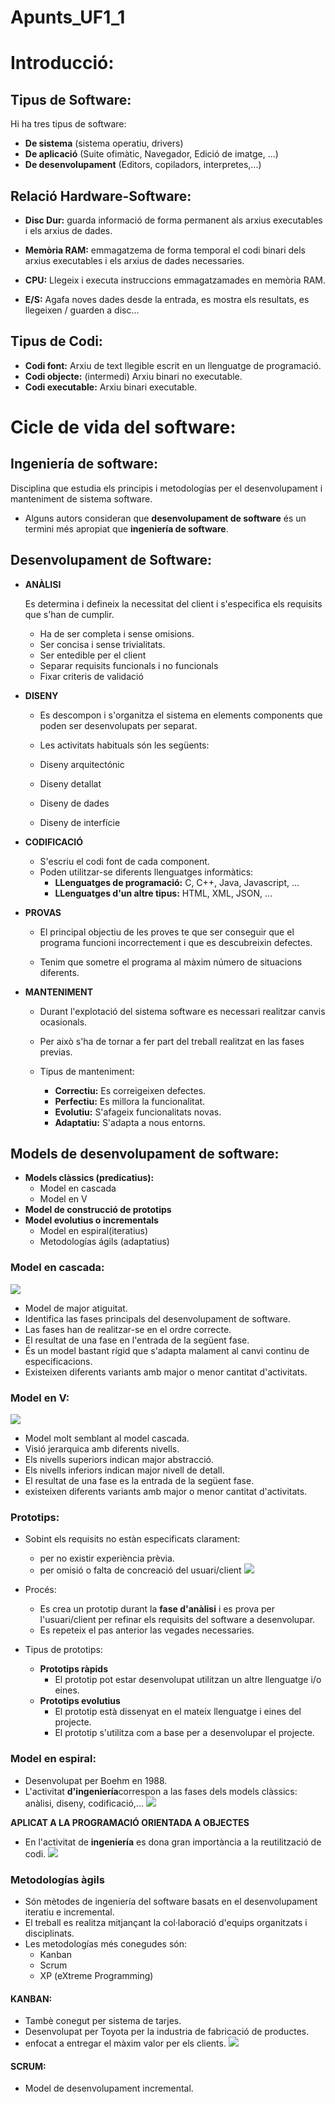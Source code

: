 # Apunts_UF1_1

# Introducció:

## Tipus de Software:

Hi ha tres tipus de software:

- **De sistema** (sistema operatiu, drivers)
- **De aplicació** (Suite ofimàtic, Navegador, Edició de imatge, ...)
- **De desenvolupament** (Editors, copiladors, interpretes,...)

## Relació Hardware-Software:

- **Disc Dur:** guarda informació de forma permanent als arxius executables i els arxius de dades.

- **Memòria RAM:** emmagatzema de forma temporal el codi binari dels arxius executables i els arxius de dades necessaries.

- **CPU:**  Llegeix i executa instruccions emmagatzamades en memòria RAM.

- **E/S:** Agafa noves dades desde la entrada, es mostra els resultats, es llegeixen / guarden a disc...

## Tipus de Codi:

- **Codi font:** Arxiu de text llegible escrit en un llenguatge de programació.
- **Codi objecte:** (intermedi) Arxiu binari no executable.
- **Codi executable:** Arxiu binari executable.

# Cicle de vida del software:

## Ingeniería de software:

Disciplina que estudia els principis i metodologías per el desenvolupament i manteniment de sistema software.

- Alguns autors consideran que **desenvolupament de software** és un termini més apropiat que **ingeniería de software**.

## Desenvolupament de Software:

- **ANÀLISI**

    Es determina i defineix la necessitat del client i s'especifica els requisits que s'han de cumplir.

  - Ha de ser completa i sense omisions.
  - Ser concisa i sense trivialitats.
  - Ser entedible per el client
  - Separar requisits funcionals i no funcionals
  - Fixar criteris de validació


- **DISENY**

  - Es descompon i s'organitza el sistema en elements components que poden ser desenvolupats per separat.

  - Les activitats habituals són les següents:

  - Diseny arquitectónic
  - Diseny detallat
  - Diseny de dades
  - Diseny de interfície

- **CODIFICACIÓ**

  - S'escriu el codi font de cada component.
  - Poden utilitzar-se diferents llenguatges informàtics:
    - **LLenguatges de programació:** C, C++, Java, Javascript, ...
    - **LLenguatges d'un altre tipus:** HTML, XML, JSON, ...

- **PROVAS**

  - El principal objectiu de les proves te que ser conseguir que el programa funcioni incorrectement i que es descubreixin defectes.

  - Tenim que sometre el programa al màxim número de situacions diferents.

- **MANTENIMENT**

  - Durant l'explotació del sistema software es necessari realitzar canvis ocasionals.

  - Per això s'ha de tornar a fer part del treball realitzat en las fases previas.

  - Tipus de manteniment:
    - **Correctiu:** Es correigeixen defectes.
    - **Perfectiu:** Es millora la funcionalitat.
    - **Evolutiu:** S'afageix funcionalitats novas.
    - **Adaptatiu:** S'adapta a nous entorns.

## Models de desenvolupament de software:

- **Models clàssics (predicatius):**
  - Model en cascada
  - Model en V
- **Model de construcció de prototips**
- **Model evolutius o incrementals**
  - Model en espiral(iteratius)
  - Metodologías ágils (adaptatius)

### Model en cascada:

![](assets/cascada.png)
- Model de major atiguitat.
- Identifica las fases principals del desenvolupament de software.
- Las fases han de realitzar-se en el ordre correcte.
- El resultat de una fase en l'entrada de la següent fase.
- És un model bastant rígid que s'adapta malament al canvi continu de especificacions.
- Existeixen diferents variants amb major o menor cantitat d'activitats.

### Model en V:

![](assets/v.png)
- Model molt semblant al model cascada.
- Visió jerarquica amb diferents nivells.
- Els nivells superiors indican major abstracció.
- Els nivells inferiors indican major nivell de detall.
- El resultat de una fase es la entrada de la següent fase.
- existeixen diferents variants amb major o menor cantitat d'activitats.

### Prototips:

- Sobint els requisits no estàn especificats clarament:
  - per no existir experiència prèvia.
  - per omisió o falta de concreació del usuari/client
![](assets/prototips.png)

- Procés:
  - Es crea un prototip durant la **fase d'anàlisi** i es prova per l'usuari/client per refinar els requisits del software a desenvolupar.
  - Es repeteix el pas anterior las vegades necessaries.

- Tipus de prototips:
  - **Prototips ràpids**
    - El prototip pot estar desenvolupat utilitzan un altre llenguatge i/o eines.
  - **Prototips evolutius**
    - El prototip està dissenyat en el mateix llenguatge i eines del projecte.
    - El prototip s'utilitza com a base per a desenvolupar el projecte.


### Model en espiral:

- Desenvolupat per Boehm en 1988.
- L'activitat **d'ingeniería**correspon a las fases dels models clàssics: anàlisi, diseny, codificació,...
![](assets/espiral.png)

**APLICAT A LA PROGRAMACIÓ ORIENTADA A OBJECTES**

- En l'activitat de **ingeniería** es dona gran importància a la reutilització de codi.
![](assets/espiral2.png)

### Metodologías àgils

- Són mètodes de ingeniería del software basats en el desenvolupament iteratiu e incremental.
- El treball es realitza mitjançant la col·laboració d'equips organitzats i disciplinats.
- Les metodologías més conegudes són:
  - Kanban
  - Scrum
  - XP (eXtreme Programming)

#### KANBAN:

- Tambè conegut per sistema de tarjes.
- Desenvolupat per Toyota per la industria de fabricació de productes.
- enfocat a entregar el màxim valor per els clients.
![](assets/kanban.png)

#### SCRUM:

- Model de desenvolupament incremental.

